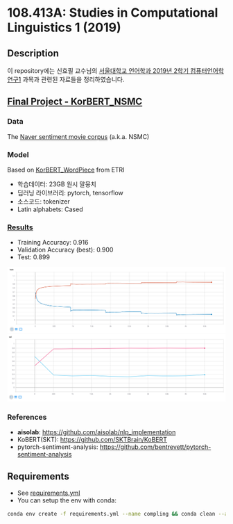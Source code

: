 # 108.413A: Studies in Computational Linguistics 1 (2019)

## Description

이 repository에는 신효필 교수님의 [서울대학교 언어학과 2019년 2학기 컴퓨터언어학연구1](https://hpshin.github.io/StudiesInComputationalLinguistics1/) 과목과 관련된 자료들을 정리하였습니다.

## [Final Project - KorBERT_NSMC](./KorBERT_NSMC)

### Data

The [Naver sentiment movie corpus](https://github.com/e9t/nsmc) (a.k.a. NSMC)

### Model 

Based on [KorBERT_WordPiece](http://aiopen.etri.re.kr/service_dataset.php) from ETRI
* 학습데이터: 23GB 원시 말뭉치
* 딥러닝 라이브러리: pytorch, tensorflow
* 소스코드: tokenizer
* Latin alphabets: Cased

### [Results](./KorBERT_NSMC/model/summary_etri.json)

* Training Accuracy: 0.916
* Validation Accuracy (best): 0.900 
* Test: 0.899

![train_tb](./KorBERT_NSMC/figs/train_loss.png)
![val_tb](./KorBERT_NSMC/figs/val_loss.png)

### References

* **aisolab**: https://github.com/aisolab/nlp_implementation
* KoBERT(SKT): https://github.com/SKTBrain/KoBERT
* pytorch-sentiment-analysis: https://github.com/bentrevett/pytorch-sentiment-analysis
 

## Requirements

* See [requirements.yml](./requirements.yml)
* You can setup the env with conda:
```bash
conda env create -f requirements.yml --name compling && conda clean --all --yes
```